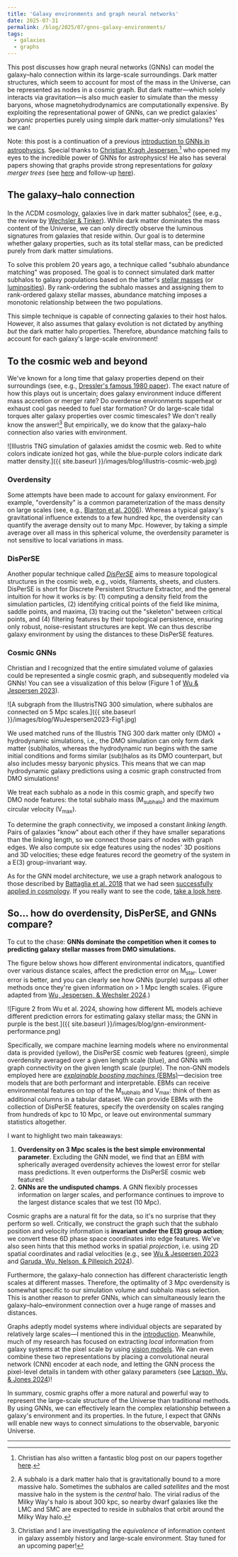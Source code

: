 ```yaml
---
title: 'Galaxy environments and graph neural networks'
date: 2025-07-31
permalink: /blog/2025/07/gnns-galaxy-environments/
tags:
  - galaxies
  - graphs
---
```


This post discusses how graph neural networks (GNNs) can model the galaxy–halo connection within its large-scale surroundings. Dark matter structures, which seem to account for most of the mass in the Universe, can be represented as nodes in a cosmic graph. But dark matter—which solely interacts via gravitation—is also much easier to simulate than the messy baryons, whose magnetohydrodynamics are computationally expensive. By exploiting the representational power of GNNs, can we predict galaxies' *baryonic* properties purely using simple dark matter-only simulations? Yes we can!

Note: this post is a continuation of a previous [introduction to GNNs in astrophysics](https://jwuphysics.github.io/blog/2025/06/graph-neural-networks-in-astrophysics/). Special thanks to [Christian Kragh Jespersen](https://astrockragh.github.io/),[^1] who opened my eyes to the incredible power of GNNs for astrophysics! He also has several papers showing that graphs provide strong representations for *galaxy merger trees* (see [here](https://ui.adsabs.harvard.edu/abs/2022ApJ...941....7J/abstract) and follow-up [here](https://ui.adsabs.harvard.edu/abs/2024ApJ...965..101C/abstract)).

## The galaxy–halo connection

In the ΛCDM cosmology, galaxies live in dark matter subhalos[^2] (see, e.g., the review by [Wechsler & Tinker](https://www.annualreviews.org/content/journals/10.1146/annurev-astro-081817-051756)). While dark matter dominates the mass content of the Universe, we can only directly observe the luminous signatures from galaxies that reside within. Our goal is to determine whether galaxy properties, such as its total stellar mass, can be predicted purely from dark matter simulations.

To solve this problem 20 years ago, a technique called "subhalo abundance matching" was proposed. The goal is to connect simulated dark matter subhalos to galaxy populations based on the latter's [stellar masses](https://ui.adsabs.harvard.edu/abs/2004ApJ...609...35K/abstract) (or [luminosities](https://ui.adsabs.harvard.edu/abs/2004MNRAS.353..189V/abstract)). By rank-ordering the subhalo masses and assigning them to rank-ordered galaxy stellar masses, abundance matching imposes a monotonic relationship between the two populations.

This simple technique is capable of connecting galaxies to their host halos. However, it also assumes that galaxy evolution is not dictated by anything *but* the dark matter halo properties. Therefore, abundance matching fails to account for each galaxy's large-scale environment!

## To the cosmic web and beyond

We've known for a long time that galaxy properties depend on their surroundings (see, e.g., [Dressler's famous 1980 paper](https://ui.adsabs.harvard.edu/abs/1980ApJ...236..351D/abstract)). The exact nature of how this plays out is uncertain; does galaxy environment induce different mass accretion or merger rate? Do overdense environments superheat or exhaust cool gas needed to fuel star formation? Or do large-scale tidal torques alter galaxy properties over cosmic timescales? We don't really know the answer![^3] But empirically, we do know that the galaxy–halo connection also varies with environment.

![Illustris TNG simulation of galaxies amidst the cosmic web. Red to white colors indicate ionized hot gas, while the blue-purple colors indicate dark matter density.]({{ site.baseurl }}/images/blog/illustris-cosmic-web.jpg)


### Overdensity 

Some attempts have been made to account for galaxy environment. For example, "overdensity" is a common parameterization of the mass density on large scales (see, e.g., [Blanton et al. 2006](https://ui.adsabs.harvard.edu/abs/2006ApJ...645..977B/abstract)). Whereas a typical galaxy's gravitational influence extends to a few hundred kpc, the overdensity can quantify the average density out to many Mpc. However, by taking a simple average over all mass in this spherical volume, the overdensity parameter is not sensitive to local variations in mass.

### DisPerSE

Another popular technique called [*DisPerSE*](https://www2.iap.fr/users/sousbie/web/html) aims to measure topological structures in the cosmic web, e.g., voids, filaments, sheets, and clusters. DisPerSE is short for Discrete Persistent Structure Extractor, and the general intuition for how it works is by: (1) computing a density field from the simulation particles, (2) identifying critical points of the field like minima, saddle points, and maxima, (3) tracing out the "skeleton" between critical points, and (4) filtering features by their topological persistence, ensuring only robust, noise-resistant structures are kept. We can thus describe galaxy environment by using the distances to these DisPerSE features. 

### Cosmic GNNs

Christian and I recognized that the entire simulated volume of galaxies could be represented a single cosmic graph, and subsequently modeled via GNNs! You can see a visualization of this below (Figure 1 of [Wu & Jespersen 2023](https://arxiv.org/abs/2306.12327)).

![A subgraph from the IllustrisTNG 300 simulation, where subhalos are connected on 5 Mpc scales.]({{ site.baseurl }}/images/blog/WuJespersen2023-Fig1.jpg)

We used matched runs of the Illustris TNG 300 dark matter only (DMO) + hydrodynamic simulations, i.e., the DMO simulation can only form dark matter (sub)halos, whereas the hydrodynamic run begins with the same initial conditions and forms similar (sub)halos as its DMO counterpart, but also includes messy baryonic physics. This means that we can map hydrodynamic galaxy predictions using a cosmic graph constructed from DMO simulations!

We treat each subhalo as a node in this cosmic graph, and specify two DMO node features: the total subhalo mass (M<sub>subhalo</sub>) and the maximum circular velocity (V<sub>max</sub>).

To determine the graph connectivity, we imposed a constant *linking length*. Pairs of galaxies "know" about each other if they have smaller separations than the linking length, so we connect those pairs of nodes with graph edges. We also compute six edge features using the nodes' 3D positions and 3D velocities; these edge features record the geometry of the system in a E(3) group-invariant way.

As for the GNN model architecture, we use a graph network analogous to those described by [Battaglia et al. 2018](https://arxiv.org/abs/1806.01261) that we had seen [successfully applied in cosmology](https://iopscience.iop.org/article/10.3847/1538-4357/ac8930). If you really want to see the code, [take a look here](https://github.com/jwuphysics/gnn-linking-lengths/blob/main/src/painting_galaxies.py).

## So... how do overdensity, DisPerSE, and GNNs compare?

To cut to the chase: **GNNs dominate the competition when it comes to predicting galaxy stellar masses from DMO simulations.** 

The figure below shows how different environmental indicators, quantified over various distance scales, affect the prediction error on M<sub>star</sub>. Lower error is better, and you can clearly see how GNNs (purple) surpass all other methods once they're given information on > 1 Mpc length scales. (Figure adapted from [Wu, Jespersen, & Wechsler 2024](https://ui.adsabs.harvard.edu/abs/2024ApJ...976...37W/abstract).)

![Figure 2 from Wu et al. 2024, showing how different ML models achieve different prediction errors for estimating galaxy stellar mass; the GNN in purple is the best.]({{ site.baseurl }}/images/blog/gnn-environment-performance.png)

Specifically, we compare machine learning models where no environmental data is provided (yellow), the DisPerSE cosmic web features (green), simple overdensity averaged over a given length scale (blue), and GNNs with graph connectivity on the given length scale (purple). The non-GNN models employed here are [*explainable boosting machines* (EBMs)](https://interpret.ml/docs/ebm.html)—decision tree models that are both performant and interpretable. EBMs can receive environmental features on top of the M<sub>subhalo</sub> and V<sub>max</sub>: think of them as additional columns in a tabular dataset. We can provide EBMs with the collection of DisPerSE features, specify the overdensity on scales ranging from hundreds of kpc to 10 Mpc, or leave out environmental summary statistics altogether.

I want to highlight two main takeaways:
1. **Overdensity on 3 Mpc scales is the best simple environmental parameter**. Excluding the GNN model, we find that an EBM with spherically averaged overdensity achieves the lowest error for stellar mass predictions. It even outperforms the DisPerSE cosmic web features!
2. **GNNs are the undisputed champs**. A GNN flexibly processes information on larger scales, and performance continues to improve to the largest distance scales that we test (10 Mpc).

Cosmic graphs are a natural fit for the data, so it's no surprise that they perform so well. Critically, we construct the graph such that the subhalo position and velocity information is **invariant under the E(3) group action**; we convert these 6D phase space coordinates into edge features. We've also seen hints that this method works in spatial *projection*, i.e. using 2D spatial coordinates and radial velocities (e.g., see [Wu & Jespersen 2023](https://arxiv.org/abs/2306.12327) and [Garuda, Wu, Nelson, & Pillepich 2024](https://arxiv.org/abs/2411.12629)).

Furthermore, the galaxy–halo connection has different characteristic length scales at different masses. Therefore, the optimality of 3 Mpc overdensity is somewhat specific to our simulation volume and subhalo mass selection. This is another reason to prefer GNNs, which can simultaneously learn the galaxy–halo–environment connection over a huge range of masses and distances.

Graphs adeptly model systems where individual objects are separated by relatively large scales—I mentioned this in the [introduction](https://jwuphysics.github.io/blog/2025/06/graph-neural-networks-in-astrophysics/). Meanwhile, much of my research has focused on extracting *local* information from galaxy systems at the pixel scale by using [vision models](https://jwuphysics.github.io/tags/#computer-vision). We can even combine these two representations by placing a convolutional neural network (CNN) encoder at each node, and letting the GNN process the pixel-level details in tandem with other galaxy parameters (see [Larson, Wu, & Jones 2024](https://arxiv.org/abs/2407.13735))! 

In summary, cosmic graphs offer a more natural and powerful way to represent the large-scale structure of the Universe than traditional methods. By using GNNs, we can effectively learn the complex relationship between a galaxy's environment and its properties. In the future, I expect that GNNs will enable new ways to connect simulations to the observable, baryonic Universe.


---
[^1]: Christian has also written a fantastic blog post on our papers together [here](https://astrockragh.github.io/project/gnn_environment/).
[^2]: A subhalo is a dark matter halo that is gravitationally bound to a more massive halo. Sometimes the subhalos are called *satellites* and the most massive halo in the system is the *central* halo. The virial radius of the Milky Way's halo is about 300 kpc, so nearby dwarf galaxies like the LMC and SMC are expected to reside in subhalos that orbit around the Milky Way halo.
[^3]: Christian and I are investigating the *equivalence* of information content in galaxy assembly history and large-scale environment. Stay tuned for an upcoming paper!